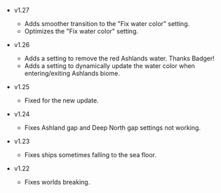 - v1.27
  - Adds smoother transition to the "Fix water color" setting.
  - Optimizes the "Fix water color" setting.

- v1.26
  - Adds a setting to remove the red Ashlands water. Thanks Badger!
  - Adds a setting to dynamically update the water color when entering/exiting Ashlands biome.

- v1.25
  - Fixed for the new update.

- v1.24
  - Fixes Ashland gap and Deep North gap settings not working.

- v1.23
  - Fixes ships sometimes falling to the sea floor.

- v1.22
  - Fixes worlds breaking.
